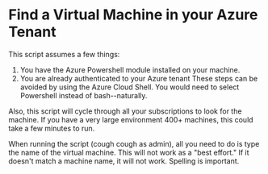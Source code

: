 # Find a Virtual Machine in your Azure Tenant

This script assumes a few things:
1) You have the Azure Powershell module installed on your machine.
2) You are already authenticated to your Azure tenant
These steps can be avoided by using the Azure Cloud Shell. You would need to select Powershell instead of bash--naturally.

Also, this script will cycle through all your subscriptions to look for the machine. If you have a very large environment 400+ machines, this could take a few minutes to run. 

When running the script (cough cough as admin), all you need to do is type the name of the virtual machine. This will not work as a "best effort." If it doesn't match a machine name, it will not work. Spelling is important.
